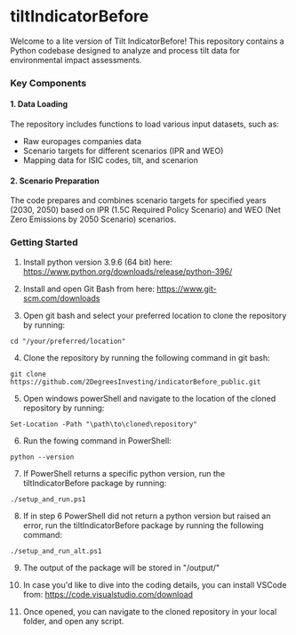 # tiltIndicatorBefore

Welcome to a lite version of Tilt IndicatorBefore! This repository contains a Python codebase designed to analyze and process tilt data for environmental impact assessments.

### Key Components

#### 1. Data Loading

The repository includes functions to load various input datasets, such as:
- Raw europages companies data
- Scenario targets for different scenarios (IPR and WEO)
- Mapping data for ISIC codes, tilt, and scenarion


#### 2. Scenario Preparation

The code prepares and combines scenario targets for specified years (2030, 2050) based on IPR (1.5C Required Policy Scenario) and WEO (Net Zero Emissions by 2050 Scenario) scenarios.


### Getting Started

1. Install python version 3.9.6 (64 bit) here:
https://www.python.org/downloads/release/python-396/

2. Install and open Git Bash from here: 
https://www.git-scm.com/downloads

3. Open git bash and select your preferred location to clone the repository by running:
```` Shell
cd "/your/preferred/location"
````
4. Clone the repository by running the following command in git bash:
```` Shell
git clone https://github.com/2DegreesInvesting/indicatorBefore_public.git
````
5. Open windows powerShell and navigate to the location of the cloned repository by running:
```` Shell
Set-Location -Path "\path\to\cloned\repository"
````
6. Run the fowing command in PowerShell:
```` Shell
python --version
````
7. If PowerShell returns a specific python version, run the tiltIndicatorBefore package by running:
```` Shell
./setup_and_run.ps1
````
8. If in step 6 PowerShell did not return a python version but raised an error, run the tiltIndicatorBefore package by running the following command:
```` Shell
./setup_and_run_alt.ps1
````
9. The output of the package will be stored in "/output/"

10. In case you'd like to dive into the coding details, you can install VSCode from:
https://code.visualstudio.com/download

11. Once opened, you can navigate to the cloned repository in your local folder, and open any script.